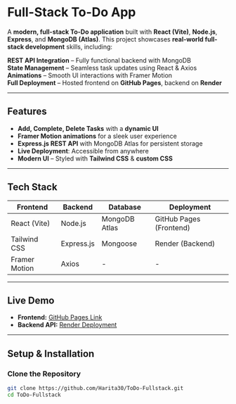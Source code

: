 # Full-Stack To-Do App

A **modern, full-stack To-Do application** built with **React (Vite)**, **Node.js**, **Express**, and **MongoDB (Atlas)**. This project showcases **real-world full-stack development** skills, including:

**REST API Integration** – Fully functional backend with MongoDB  
**State Management** – Seamless task updates using React & Axios  
**Animations** – Smooth UI interactions with Framer Motion  
**Full Deployment** – Hosted frontend on **GitHub Pages**, backend on **Render**

---

## Features

- **Add, Complete, Delete Tasks** with a **dynamic UI**
- **Framer Motion animations** for a sleek user experience
- **Express.js REST API** with MongoDB Atlas for persistent storage
- **Live Deployment**: Accessible from anywhere
- **Modern UI** – Styled with **Tailwind CSS** & **custom CSS**

---

## Tech Stack

| Frontend      | Backend    | Database      | Deployment              |
| ------------- | ---------- | ------------- | ----------------------- |
| React (Vite)  | Node.js    | MongoDB Atlas | GitHub Pages (Frontend) |
| Tailwind CSS  | Express.js | Mongoose      | Render (Backend)        |
| Framer Motion | Axios      | -             | -                       |

---

## Live Demo

- **Frontend:** [GitHub Pages Link](https://harita30.github.io/ToDo-Fullstack/)
- **Backend API:** [Render Deployment](https://todoapp-g3nr.onrender.com/api/tasks)

---

## Setup & Installation

### Clone the Repository

```sh
git clone https://github.com/Harita30/ToDo-Fullstack.git
cd ToDo-Fullstack
```
